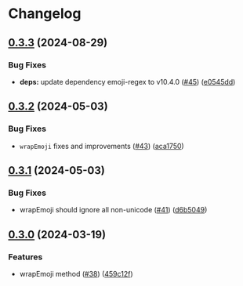 # Changelog

## [0.3.3](https://github.com/webmuds/colors/compare/0.3.2...0.3.3) (2024-08-29)


### Bug Fixes

* **deps:** update dependency emoji-regex to v10.4.0 ([#45](https://github.com/webmuds/colors/issues/45)) ([e0545dd](https://github.com/webmuds/colors/commit/e0545ddcb2f105f5cff6f58db91d25de3d053bd7))

## [0.3.2](https://github.com/webmuds/colors/compare/0.3.1...0.3.2) (2024-05-03)


### Bug Fixes

* `wrapEmoji` fixes and improvements ([#43](https://github.com/webmuds/colors/issues/43)) ([aca1750](https://github.com/webmuds/colors/commit/aca1750e010b9c1c2305e293dfc1a57d3d16b8f1))

## [0.3.1](https://github.com/webmuds/colors/compare/0.3.0...0.3.1) (2024-05-03)


### Bug Fixes

* wrapEmoji should ignore all non-unicode ([#41](https://github.com/webmuds/colors/issues/41)) ([d6b5049](https://github.com/webmuds/colors/commit/d6b50497cd2e1762ec2f8ac4cb5ac8622c257ba0))

## [0.3.0](https://github.com/webmuds/colors/compare/0.2.0...0.3.0) (2024-03-19)


### Features

* wrapEmoji method ([#38](https://github.com/webmuds/colors/issues/38)) ([459c12f](https://github.com/webmuds/colors/commit/459c12f2eb17da273a3babe9a09294575bc4fb47))
